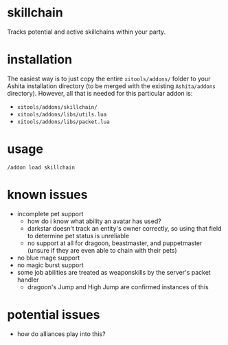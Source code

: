 # skillchain
Tracks potential and active skillchains within your party.

# installation
The easiest way is to just copy the entire `xitools/addons/` folder to your
Ashita installation directory (to be merged with the existing `Ashita/addons`
directory). However, all that is needed for this particular addon is:
  - `xitools/addons/skillchain/`
  - `xitools/addons/libs/utils.lua`
  - `xitools/addons/libs/packet.lua`

# usage
`/addon load skillchain`

# known issues
- incomplete pet support
  - how do i know what ability an avatar has used?
  - darkstar doesn't track an entity's owner correctly, so using that field to
    determine pet status is unreliable
  - no support at all for dragoon, beastmaster, and puppetmaster (unsure if they
    are even able to chain with their pets)
- no blue mage support
- no magic burst support
- some job abilities are treated as weaponskills by the server's packet handler
  - dragoon's Jump and High Jump are confirmed instances of this

# potential issues
- how do alliances play into this?

